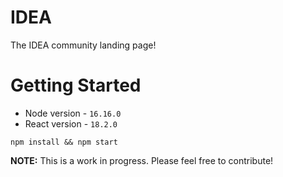 # IDEA

The IDEA community landing page!

# Getting Started

- Node version - `16.16.0`
- React version - `18.2.0`

```
npm install && npm start
```

**NOTE:** This is a work in progress. Please feel free to contribute!
